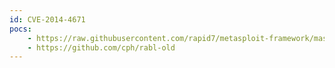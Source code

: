```yaml
---
id: CVE-2014-4671
pocs:
    - https://raw.githubusercontent.com/rapid7/metasploit-framework/master/modules/auxiliary/gather/flash_rosetta_jsonp_url_disclosure.rb
    - https://github.com/cph/rabl-old
---
```

